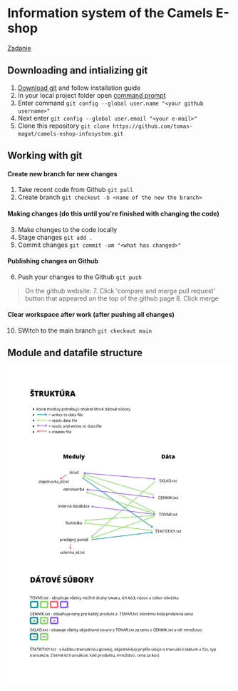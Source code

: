 # Information system of the Camels E-shop

[Zadanie](assets/zadanie.pdf)

## Downloading and intializing git

1. [Download git](https://git-scm.com/) and follow installation guide
2. In your local project folder open [command prompt](https://www.youtube.com/watch?v=bgSSJQolR0E)
3. Enter command `git config --global user.name "<your github username>"`
4. Next enter `git config --global user.email "<your e-mail>"`
5. Clone this repository `git clone https://github.com/tomas-magat/camels-eshop-infosystem.git`
 
## Working with git

#### Create new branch for new changes
1. Take recent code from Github `git pull`
2. Create branch `git checkout -b <name of the new the branch>`

#### Making changes (do this until you're finished with changing the code)
3. Make changes to the code locally
4. Stage changes `git add .`
5. Commit changes `git commit -am "<what has changed>"`

#### Publishing changes on Github
6. Push your changes to the Github `git push`
> On the github website:
> 7. Click 'compare and merge pull request' button that appeared on the top of the github page
> 8. Click merge

#### Clear workspace after work (after pushing all changes)
10. SWitch to the main branch `git checkout main`


## Module and datafile structure 

![](assets/STRUCTURE_2.png)
